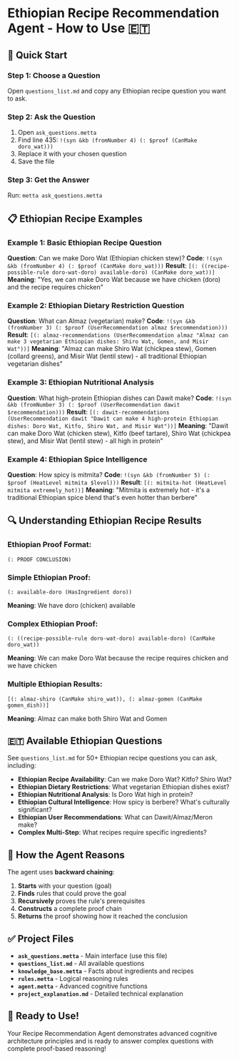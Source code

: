# Ethiopian Recipe Recommendation Agent - How to Use 🇪🇹

## 🎯 Quick Start

### Step 1: Choose a Question
Open `questions_list.md` and copy any Ethiopian recipe question you want to ask.

### Step 2: Ask the Question
1. Open `ask_questions.metta`
2. Find line 435: `!(syn &kb (fromNumber 4) (: $proof (CanMake doro_wat)))`
3. Replace it with your chosen question
4. Save the file

### Step 3: Get the Answer
Run: `metta ask_questions.metta`

## 📋 Ethiopian Recipe Examples

### Example 1: Basic Ethiopian Recipe Question
**Question**: Can we make Doro Wat (Ethiopian chicken stew)?
**Code**: `!(syn &kb (fromNumber 4) (: $proof (CanMake doro_wat)))`
**Result**: `[(: ((recipe-possible-rule doro-wat-doro) available-doro) (CanMake doro_wat))]`
**Meaning**: "Yes, we can make Doro Wat because we have chicken (doro) and the recipe requires chicken"

### Example 2: Ethiopian Dietary Restriction Question
**Question**: What can Almaz (vegetarian) make?
**Code**: `!(syn &kb (fromNumber 3) (: $proof (UserRecommendation almaz $recommendation)))`
**Result**: `[(: almaz-recommendations (UserRecommendation almaz "Almaz can make 3 vegetarian Ethiopian dishes: Shiro Wat, Gomen, and Misir Wat"))]`
**Meaning**: "Almaz can make Shiro Wat (chickpea stew), Gomen (collard greens), and Misir Wat (lentil stew) - all traditional Ethiopian vegetarian dishes"

### Example 3: Ethiopian Nutritional Analysis
**Question**: What high-protein Ethiopian dishes can Dawit make?
**Code**: `!(syn &kb (fromNumber 3) (: $proof (UserRecommendation dawit $recommendation)))`
**Result**: `[(: dawit-recommendations (UserRecommendation dawit "Dawit can make 4 high-protein Ethiopian dishes: Doro Wat, Kitfo, Shiro Wat, and Misir Wat"))]`
**Meaning**: "Dawit can make Doro Wat (chicken stew), Kitfo (beef tartare), Shiro Wat (chickpea stew), and Misir Wat (lentil stew) - all high in protein"

### Example 4: Ethiopian Spice Intelligence
**Question**: How spicy is mitmita?
**Code**: `!(syn &kb (fromNumber 5) (: $proof (HeatLevel mitmita $level)))`
**Result**: `[(: mitmita-hot (HeatLevel mitmita extremely_hot))]`
**Meaning**: "Mitmita is extremely hot - it's a traditional Ethiopian spice blend that's even hotter than berbere"

## 🔍 Understanding Ethiopian Recipe Results

### Ethiopian Proof Format:
```
(: PROOF CONCLUSION)
```

### Simple Ethiopian Proof:
```
(: available-doro (HasIngredient doro))
```
**Meaning**: We have doro (chicken) available

### Complex Ethiopian Proof:
```
(: ((recipe-possible-rule doro-wat-doro) available-doro) (CanMake doro_wat))
```
**Meaning**: We can make Doro Wat because the recipe requires chicken and we have chicken

### Multiple Ethiopian Results:
```
[(: almaz-shiro (CanMake shiro_wat)), (: almaz-gomen (CanMake gomen_dish))]
```
**Meaning**: Almaz can make both Shiro Wat and Gomen

## 🇪🇹 Available Ethiopian Questions

See `questions_list.md` for 50+ Ethiopian recipe questions you can ask, including:

- **Ethiopian Recipe Availability**: Can we make Doro Wat? Kitfo? Shiro Wat?
- **Ethiopian Dietary Restrictions**: What vegetarian Ethiopian dishes exist?
- **Ethiopian Nutritional Analysis**: Is Doro Wat high in protein?
- **Ethiopian Cultural Intelligence**: How spicy is berbere? What's culturally significant?
- **Ethiopian User Recommendations**: What can Dawit/Almaz/Meron make?
- **Complex Multi-Step**: What recipes require specific ingredients?

## 🧠 How the Agent Reasons

The agent uses **backward chaining**:
1. **Starts** with your question (goal)
2. **Finds** rules that could prove the goal
3. **Recursively** proves the rule's prerequisites
4. **Constructs** a complete proof chain
5. **Returns** the proof showing how it reached the conclusion

## ✅ Project Files

- **`ask_questions.metta`** - Main interface (use this file)
- **`questions_list.md`** - All available questions
- **`knowledge_base.metta`** - Facts about ingredients and recipes
- **`rules.metta`** - Logical reasoning rules
- **`agent.metta`** - Advanced cognitive functions
- **`project_explanation.md`** - Detailed technical explanation

## 🎉 Ready to Use!

Your Recipe Recommendation Agent demonstrates advanced cognitive architecture principles and is ready to answer complex questions with complete proof-based reasoning!
